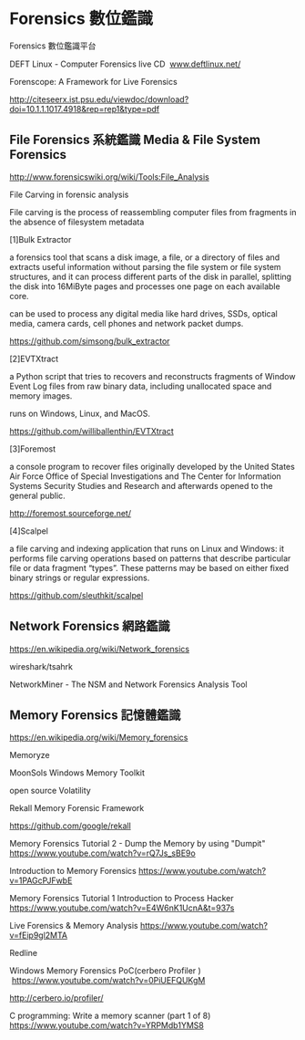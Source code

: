 #  Forensics 數位鑑識

Forensics 數位鑑識平台

DEFT Linux - Computer Forensics live CD  www.deftlinux.net/

Forenscope: A Framework for Live Forensics 

http://citeseerx.ist.psu.edu/viewdoc/download?doi=10.1.1.1017.4918&rep=rep1&type=pdf

##   File Forensics 系統鑑識 Media & File System Forensics

http://www.forensicswiki.org/wiki/Tools:File_Analysis

File Carving in forensic analysis

File carving is the process of reassembling computer files from fragments in the absence of filesystem metadata

[1]Bulk Extractor 

a forensics tool that scans a disk image, a file, or a directory of files and extracts useful information without parsing the file system or file system structures, and it can process different parts of the disk in parallel, splitting the disk into 16MiByte pages and processes one page on each available core.

can be used to process any digital media like hard drives, SSDs, optical media, camera cards, cell phones and network packet dumps.

https://github.com/simsong/bulk_extractor

[2]EVTXtract

a Python script that tries to recovers and reconstructs fragments of Window Event Log files from raw binary data, including unallocated space and memory images.

runs on Windows, Linux, and MacOS.

https://github.com/williballenthin/EVTXtract

[3]Foremost

a console program to recover files originally developed by the United States Air Force Office of Special Investigations and The Center for Information Systems Security Studies and Research and afterwards opened to the general public.

http://foremost.sourceforge.net/

[4]Scalpel

a file carving and indexing application that runs on Linux and Windows: 
it performs file carving operations based on patterns that describe particular file or data fragment “types”.
These patterns may be based on either fixed binary strings or regular expressions.

https://github.com/sleuthkit/scalpel

##  Network Forensics 網路鑑識

https://en.wikipedia.org/wiki/Network_forensics

wireshark/tsahrk

NetworkMiner - The NSM and Network Forensics Analysis Tool


##  Memory Forensics 記憶體鑑識

https://en.wikipedia.org/wiki/Memory_forensics

Memoryze

MoonSols Windows Memory Toolkit

open source Volatility

Rekall Memory Forensic Framework

https://github.com/google/rekall

Memory Forensics Tutorial 2 - Dump the Memory by using "Dumpit" https://www.youtube.com/watch?v=rQ7Js_sBE9o

Introduction to Memory Forensics  https://www.youtube.com/watch?v=1PAGcPJFwbE

Memory Forensics Tutorial 1 Introduction to Process Hacker  https://www.youtube.com/watch?v=E4W6nK1UcnA&t=937s

Live Forensics & Memory Analysis  https://www.youtube.com/watch?v=fEip9gl2MTA

Redline

Windows Memory Forensics PoC(cerbero Profiler )  https://www.youtube.com/watch?v=0PiUEFQUKgM

http://cerbero.io/profiler/

C programming: Write a memory scanner (part 1 of 8)  https://www.youtube.com/watch?v=YRPMdb1YMS8
